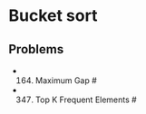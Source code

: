 # Bucket sort


## Problems
- 164. Maximum Gap                  #
- 347. Top K Frequent Elements      #




